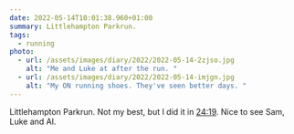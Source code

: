 ```yaml
---
date: 2022-05-14T10:01:38.960+01:00
summary: Littlehampton Parkrun.
tags:
  - running
photo:
  - url: /assets/images/diary/2022/2022-05-14-2zjso.jpg
    alt: "Me and Luke at after the run. "
  - url: /assets/images/diary/2022/2022-05-14-imjgn.jpg
    alt: "My ON running shoes. They've seen better days. "
---
```

Littlehampton Parkrun. Not my best, but I did it in [24:19](https://strava.app.link/JWJPH7zf1pb). Nice to see Sam, Luke and Al. 
